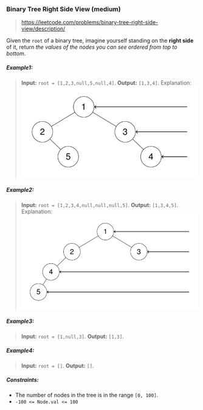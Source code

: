 ### Binary Tree Right Side View (medium)

> https://leetcode.com/problems/binary-tree-right-side-view/description/

Given the `root` of a binary tree, imagine yourself standing on the **right side** of it, return _the values of the nodes you can see ordered from top to bottom_.

##### Example1:

> **Input:** `root = [1,2,3,null,5,null,4]`.
> **Output:** `[1,3,4]`.
> Explanation:
> ![example1-image](./example1.png)

##### Example2:

> **Input:** `root = [1,2,3,4,null,null,null,5]`.
> **Output:** `[1,3,4,5]`.
> Explanation:
> ![example2-image](./example2.png)

##### Example3:

> **Input:** `root = [1,null,3]`.
> **Output:** `[1,3]`.

##### Example4:

> **Input:** `root = []`.
> **Output:** `[]`.

##### Constraints:

- The number of nodes in the tree is in the range `[0, 100]`.
- `-100 <= Node.val <= 100`
